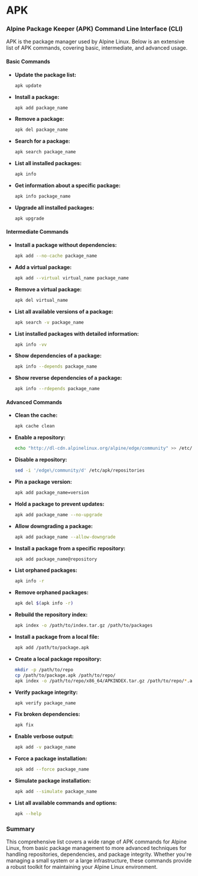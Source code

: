 # APK

### Alpine Package Keeper (APK) Command Line Interface (CLI)

APK is the package manager used by Alpine Linux. Below is an extensive list of APK commands, covering basic, intermediate, and advanced usage.

#### Basic Commands

- **Update the package list:**
  ```sh
  apk update
  ```

- **Install a package:**
  ```sh
  apk add package_name
  ```

- **Remove a package:**
  ```sh
  apk del package_name
  ```

- **Search for a package:**
  ```sh
  apk search package_name
  ```

- **List all installed packages:**
  ```sh
  apk info
  ```

- **Get information about a specific package:**
  ```sh
  apk info package_name
  ```

- **Upgrade all installed packages:**
  ```sh
  apk upgrade
  ```

#### Intermediate Commands

- **Install a package without dependencies:**
  ```sh
  apk add --no-cache package_name
  ```

- **Add a virtual package:**
  ```sh
  apk add --virtual virtual_name package_name
  ```

- **Remove a virtual package:**
  ```sh
  apk del virtual_name
  ```

- **List all available versions of a package:**
  ```sh
  apk search -v package_name
  ```

- **List installed packages with detailed information:**
  ```sh
  apk info -vv
  ```

- **Show dependencies of a package:**
  ```sh
  apk info --depends package_name
  ```

- **Show reverse dependencies of a package:**
  ```sh
  apk info --rdepends package_name
  ```

#### Advanced Commands

- **Clean the cache:**
  ```sh
  apk cache clean
  ```

- **Enable a repository:**
  ```sh
  echo "http://dl-cdn.alpinelinux.org/alpine/edge/community" >> /etc/apk/repositories
  ```

- **Disable a repository:**
  ```sh
  sed -i '/edge\/community/d' /etc/apk/repositories
  ```

- **Pin a package version:**
  ```sh
  apk add package_name=version
  ```

- **Hold a package to prevent updates:**
  ```sh
  apk add package_name --no-upgrade
  ```

- **Allow downgrading a package:**
  ```sh
  apk add package_name --allow-downgrade
  ```

- **Install a package from a specific repository:**
  ```sh
  apk add package_name@repository
  ```

- **List orphaned packages:**
  ```sh
  apk info -r
  ```

- **Remove orphaned packages:**
  ```sh
  apk del $(apk info -r)
  ```

- **Rebuild the repository index:**
  ```sh
  apk index -o /path/to/index.tar.gz /path/to/packages
  ```

- **Install a package from a local file:**
  ```sh
  apk add /path/to/package.apk
  ```

- **Create a local package repository:**
  ```sh
  mkdir -p /path/to/repo
  cp /path/to/package.apk /path/to/repo/
  apk index -o /path/to/repo/x86_64/APKINDEX.tar.gz /path/to/repo/*.apk
  ```

- **Verify package integrity:**
  ```sh
  apk verify package_name
  ```

- **Fix broken dependencies:**
  ```sh
  apk fix
  ```

- **Enable verbose output:**
  ```sh
  apk add -v package_name
  ```

- **Force a package installation:**
  ```sh
  apk add --force package_name
  ```

- **Simulate package installation:**
  ```sh
  apk add --simulate package_name
  ```

- **List all available commands and options:**
  ```sh
  apk --help
  ```

### Summary

This comprehensive list covers a wide range of APK commands for Alpine Linux, from basic package management to more advanced techniques for handling repositories, dependencies, and package integrity. Whether you're managing a small system or a large infrastructure, these commands provide a robust toolkit for maintaining your Alpine Linux environment.
